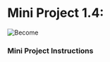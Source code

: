# Mini Project 1.4:

![Become](https://avatars2.githubusercontent.com/u/38302861?s=200&v=4)

### Mini Project Instructions

